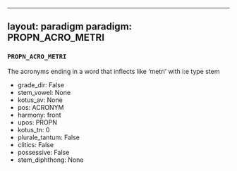 
---
layout: paradigm
paradigm: PROPN_ACRO_METRI
---
### ` PROPN_ACRO_METRI `

The acronyms ending in a word that inflects like ‘metri’ with i:e type stem
* grade_dir: False
* stem_vowel: None
* kotus_av: None
* pos: ACRONYM
* harmony: front
* upos: PROPN
* kotus_tn: 0
* plurale_tantum: False
* clitics: False
* possessive: False
* stem_diphthong: None
